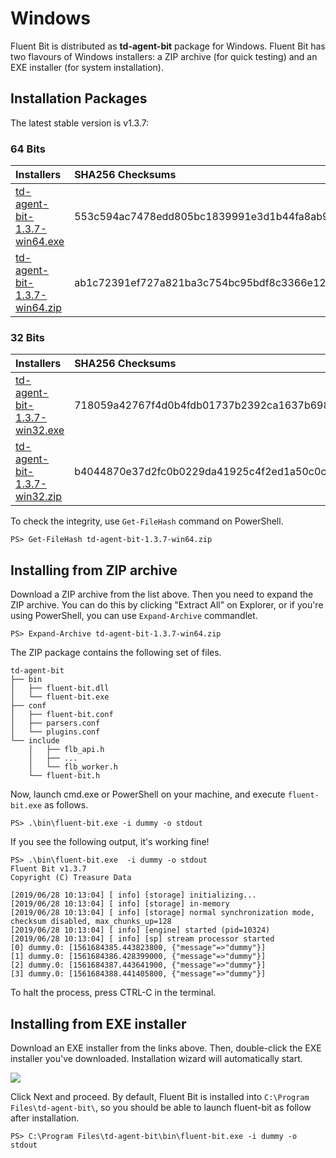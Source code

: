 # Windows

Fluent Bit is distributed as **td-agent-bit** package for Windows. Fluent Bit has two flavours of Windows installers: a ZIP archive \(for quick testing\) and an EXE installer \(for system installation\).

## Installation Packages

The latest stable version is v1.3.7:

### 64 Bits

| Installers | SHA256 Checksums |
| :--- | :--- |
| [td-agent-bit-1.3.7-win64.exe](http://fluentbit.io/releases/1.3/td-agent-bit-1.3.7-win64.exe) | 553c594ac7478edd805bc1839991e3d1b44fa8ab9a58540278d304e7a35bdb51 |
| [td-agent-bit-1.3.7-win64.zip](http://fluentbit.io/releases/1.3/td-agent-bit-1.3.7-win64.zip) | ab1c72391ef727a821ba3c754bc95bdf8c3366e125bbcf31eb3107ab18518881 |

### 32 Bits

| Installers | SHA256 Checksums |
| :--- | :--- |
| [td-agent-bit-1.3.7-win32.exe](http://fluentbit.io/releases/1.3/td-agent-bit-1.3.7-win32.exe) | 718059a42767f4d0b4fdb01737b2392ca1637b69830124b8565356faff485ff7 |
| [td-agent-bit-1.3.7-win32.zip](http://fluentbit.io/releases/1.3/td-agent-bit-1.3.7-win32.zip) | b4044870e37d2fc0b0229da41925c4f2ed1a50c0c95513c3e45d8e59bc22e93a |

To check the integrity, use `Get-FileHash` command on PowerShell.

```text
PS> Get-FileHash td-agent-bit-1.3.7-win64.zip
```

## Installing from ZIP archive

Download a ZIP archive from the list above. Then you need to expand the ZIP archive. You can do this by clicking "Extract All" on Explorer, or if you're using PowerShell, you can use `Expand-Archive` commandlet.

```text
PS> Expand-Archive td-agent-bit-1.3.7-win64.zip
```

The ZIP package contains the following set of files.

```text
td-agent-bit
├── bin
│   ├── fluent-bit.dll
│   └── fluent-bit.exe
├── conf
│   ├── fluent-bit.conf
│   ├── parsers.conf
│   └── plugins.conf
└── include
    │   ├── flb_api.h
    │   ├── ...
    │   └── flb_worker.h
    └── fluent-bit.h
```

Now, launch cmd.exe or PowerShell on your machine, and execute `fluent-bit.exe` as follows.

```text
PS> .\bin\fluent-bit.exe -i dummy -o stdout
```

If you see the following output, it's working fine!

```text
PS> .\bin\fluent-bit.exe  -i dummy -o stdout
Fluent Bit v1.3.7
Copyright (C) Treasure Data

[2019/06/28 10:13:04] [ info] [storage] initializing...
[2019/06/28 10:13:04] [ info] [storage] in-memory
[2019/06/28 10:13:04] [ info] [storage] normal synchronization mode, checksum disabled, max_chunks_up=128
[2019/06/28 10:13:04] [ info] [engine] started (pid=10324)
[2019/06/28 10:13:04] [ info] [sp] stream processor started
[0] dummy.0: [1561684385.443823800, {"message"=>"dummy"}]
[1] dummy.0: [1561684386.428399000, {"message"=>"dummy"}]
[2] dummy.0: [1561684387.443641900, {"message"=>"dummy"}]
[3] dummy.0: [1561684388.441405800, {"message"=>"dummy"}]
```

To halt the process, press CTRL-C in the terminal.

## Installing from EXE installer

Download an EXE installer from the links above. Then, double-click the EXE installer you've downloaded. Installation wizard will automatically start.

![](../.gitbook/assets/windows_installer%20%281%29.png)

Click Next and proceed. By default, Fluent Bit is installed into `C:\Program Files\td-agent-bit\`, so you should be able to launch fluent-bit as follow after installation.

```text
PS> C:\Program Files\td-agent-bit\bin\fluent-bit.exe -i dummy -o stdout
```
